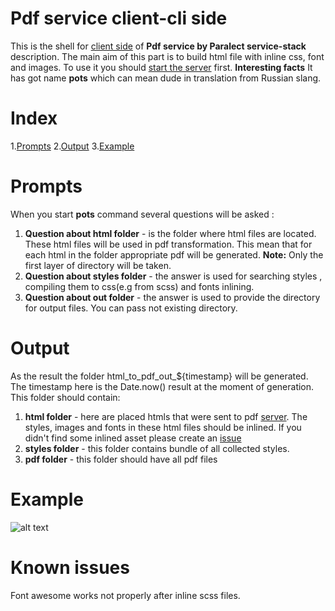 Pdf service client-cli side
===========
This is the shell for [client side](../client/README.md) of **Pdf service by Paralect service-stack** description.
The main aim of this part is to build html file with inline css, font and images.
To use it you should [start the server](../server/README.md) first.
**Interesting facts** It has got name **pots** which can mean dude in translation from Russian slang.

Index
===========
 1.[Prompts](#options)
 2.[Output](#output)
 3.[Example](#example)

Prompts
===========
When you start **pots** command several questions will be asked :
  1. **Question about html folder** - is the folder where html files are located.
  These html files will be used in pdf transformation.
  This mean that for each html in the folder appropriate pdf will be generated.
  **Note:** Only the first layer of directory will be taken.
  2. **Question about styles folder** - the answer is used for searching styles , compiling them to css(e.g from scss) and fonts inlining.
  3. **Question about out folder** - the answer is used to provide the directory for output files. You can pass not existing directory.

Output
===========
As the result the folder html_to_pdf_out_${timestamp} will be generated.
The timestamp here is the Date.now() result at the moment of generation.
This folder should contain:
 1. **html folder** - here are placed htmls that were sent to pdf [server](../server/README.md).
  The styles, images and fonts in these html files should be inlined.
  If you didn't find some inlined asset please create an [issue](https://github.com/startupsummer/service-stack/issues)
 2. **styles folder** - this folder contains bundle of all collected styles.
 3. **pdf folder** - this folder should have all pdf files

Example
===========
![alt text](https://github.com/startupsummer/service-stack/blob/pdf-service/pdf-service/client-cli/sample/video.gif "Example")

Known issues
===========
Font awesome works not properly after inline scss files.

